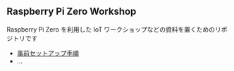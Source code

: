 ## Raspberry Pi Zero Workshop
Raspberry Pi Zero を利用した IoT ワークショップなどの資料を置くためのリポジトリです

* [事前セットアップ手順](setup.md)
* ...
